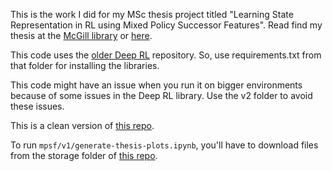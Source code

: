 This is the work I did for my MSc thesis project titled "Learning State Representation in RL using Mixed Policy Successor Features". Read find my thesis at the [McGill library](https://escholarship.mcgill.ca/) or [here](https://drive.google.com/file/d/1B_Yq2Tr8S4vCusTZUsPY06tTulvXfUir/view?usp=sharing). 

This code uses the [older Deep RL](/deep_rl_old) repository. So, use requirements.txt from that folder for installing the libraries. 

This code might have an issue when you run it on bigger environments because of some issues in the Deep RL library. Use the v2 folder to avoid these issues.

This is a clean version of [this repo](https://github.com/psurya1994/DeepRL).

To run `mpsf/v1/generate-thesis-plots.ipynb`, you'll have to download files from the storage folder of [this repo](https://github.com/psurya1994/DeepRL).